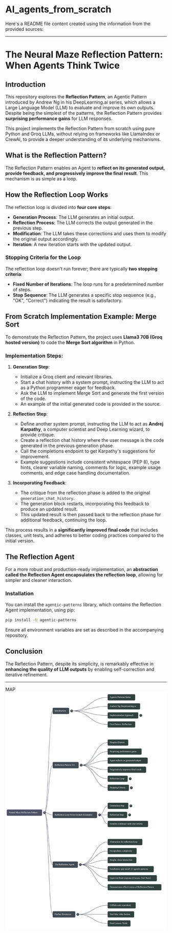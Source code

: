# AI_agents_from_scratch
Here's a README file content created using the information from the provided sources:

---

# The Neural Maze Reflection Pattern: When Agents Think Twice

## Introduction
This repository explores the **Reflection Pattern**, an Agentic Pattern introduced by Andrew Ng in his DeepLearning.ai series, which allows a Large Language Model (LLM) to evaluate and improve its own outputs. Despite being the simplest of the patterns, the Reflection Pattern provides **surprising performance gains** for LLM responses.

This project implements the Reflection Pattern from scratch using pure Python and Groq LLMs, without relying on frameworks like LlamaIndex or CrewAI, to provide a deeper understanding of its underlying mechanisms.

## What is the Reflection Pattern?
The Reflection Pattern enables an Agent to **reflect on its generated output, provide feedback, and progressively improve the final result**. This mechanism is as simple as a loop.

## How the Reflection Loop Works
The reflection loop is divided into **four core steps**:
*   **Generation Process**: The LLM generates an initial output.
*   **Reflection Process**: The LLM corrects the output generated in the previous step.
*   **Modification**: The LLM takes these corrections and uses them to modify the original output accordingly.
*   **Iteration**: A new iteration starts with the updated output.

### Stopping Criteria for the Loop
The reflection loop doesn't run forever; there are typically **two stopping criteria**:
*   **Fixed Number of Iterations**: The loop runs for a predetermined number of steps.
*   **Stop Sequence**: The LLM generates a specific stop sequence (e.g., "OK", "Correct") indicating the result is satisfactory.

## From Scratch Implementation Example: Merge Sort
To demonstrate the Reflection Pattern, the project uses **Llama3 70B (Groq hosted version)** to code the **Merge Sort algorithm** in Python.

### Implementation Steps:
1.  **Generation Step**:
    *   Initialize a Groq client and relevant libraries.
    *   Start a chat history with a system prompt, instructing the LLM to act as a Python programmer eager for feedback.
    *   Ask the LLM to implement Merge Sort and generate the first version of the code.
    *   An example of the initial generated code is provided in the source.

2.  **Reflection Step**:
    *   Define another system prompt, instructing the LLM to act as **Andrej Karpathy**, a computer scientist and Deep Learning wizard, to provide critique.
    *   Create a reflection chat history where the user message is the code generated in the previous generation phase.
    *   Call the completions endpoint to get Karpathy's suggestions for improvement.
    *   Example suggestions include consistent whitespace (PEP 8), type hints, clearer variable naming, comments for logic, example usage comments, and edge case handling documentation.

3.  **Incorporating Feedback**:
    *   The critique from the reflection phase is added to the original `generation_chat_history`.
    *   The generation block restarts, incorporating this feedback to produce an updated result.
    *   This updated result is then passed back to the reflection phase for additional feedback, continuing the loop.

This process results in a **significantly improved final code** that includes classes, unit tests, and adheres to better coding practices compared to the initial version.

## The Reflection Agent
For a more robust and production-ready implementation, an **abstraction called the Reflection Agent encapsulates the reflection loop**, allowing for simpler and cleaner interaction.

### Installation
You can install the `agentic-patterns` library, which contains the Reflection Agent implementation, using pip:
```bash
pip install -U agentic-patterns
```
Ensure all environment variables are set as described in the accompanying repository.

## Conclusion
The Reflection Pattern, despite its simplicity, is remarkably effective in **enhancing the quality of LLM outputs** by enabling self-correction and iterative refinement.

---
MAP
![Maping the content](image/map.png)